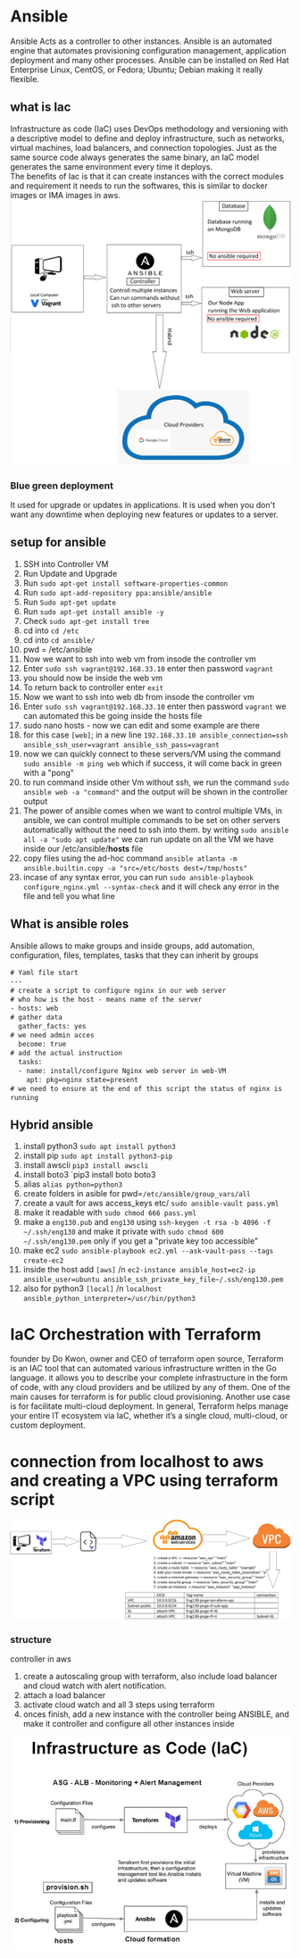 # Ansible
Ansible Acts as a controller to other instances. Ansible is an automated engine that automates provisioning configuration management, application deployment and many other processes.
Ansible can be installed on Red Hat Enterprise Linux, CentOS, or Fedora; Ubuntu; Debian making it really flexible.
## what is Iac
Infrastructure as code (IaC) uses DevOps methodology and versioning with a descriptive model to define and deploy infrastructure, such as networks, virtual machines, load balancers, and connection topologies. Just as the same source code always generates the same binary, an IaC model generates the same environment every time it deploys.</br>
The benefits of Iac is that it can create instances with the correct modules and requirement it needs to run the softwares, this is similar to docker images or IMA images in aws.
<img src="./images/ansible.png">
### Blue green deployment
It used for upgrade or updates in applications. It is used when you don't want any downtime when deploying new features or updates to a server.

## setup for ansible
1. SSH into Controller VM
2. Run Update and Upgrade
3. Run `sudo apt-get install software-properties-common`
4. Run `sudo apt-add-repository ppa:ansible/ansible`
5. Run `Sudo apt-get update`
6. Run `sudo apt-get install ansible -y`
7. Check `sudo apt-get install tree `
8. cd into `cd /etc`
9. cd into `cd ansible/`
10. pwd = /etc/ansible
11. Now we want to ssh into web vm from insode the controller vm
12. Enter `sudo ssh vagrant@192.168.33.10` enter then password `vagrant`
13. you should now be inside the web vm
14. To return back to controller enter `exit`
15. Now we want to ssh into web db from insode the controller vm
16. Enter `sudo ssh vagrant@192.168.33.10` enter then password `vagrant`
we can automated this be going inside the hosts file
17. sudo nano hosts - now we can edit and some example are there
18. for this case `[web]`; in a new line `192.168.33.10 ansible_connection=ssh ansible_ssh_user=vagrant ansible_ssh_pass=vagrant`
19. now we can quickly connect to these servers/VM using the command `sudo ansible -m ping web` which if success, it will come back in green with a "pong"
20. to run command inside other Vm without ssh, we run the command `sudo ansible web -a "command"` and the output will be shown in the controller output
21. The power of ansible comes when we want to control multiple VMs, in ansible, we can control multiple commands to be set on other servers automatically without the need to ssh into them. by writing `sudo ansible all -a "sudo apt update"` we can run update on all the VM we have inside our /etc/ansible/**hosts** file
22. copy files using the ad-hoc command `ansible atlanta -m ansible.builtin.copy -a "src=/etc/hosts dest=/tmp/hosts"`
23. incase of any syntax error, you can run `sudo ansible-playbook configure_nginx.yml --syntax-check` and it will check any error in the file and tell you what line 

## What is ansible roles
Ansible allows to make groups and inside groups, add automation, configuration, files, templates, tasks that they can inherit by groups
```
# Yaml file start
---
# create a script to configure nginx in our web server
# who how is the host - means name of the server
- hosts: web
# gather data
  gather_facts: yes
# we need admin acces
  become: true
# add the actual instruction
  tasks:
  - name: install/configure Nginx web server in web-VM
    apt: pkg=nginx state=present
# we need to ensure at the end of this script the status of nginx is running
```

## Hybrid ansible

1. install python3 `sudo apt install python3`
2. install pip `sudo apt install python3-pip`
3. install awscli `pip3 install awscli`
4. install boto3 `pip3 install boto boto3
5. alias `alias python=python3`
6. create folders in asible for pwd=`/etc/ansible/group_vars/all`
7. create a vault for aws access_keys etc/ `sudo ansible-vault pass.yml`
8. make it readable with `sudo chmod 666 pass.yml`
9. make a `eng130.pub` and `eng130` using `ssh-keygen -t rsa -b 4096 -f ~/.ssh/eng130` and make it private with `sudo chmod 600 ~/.ssh/eng130.pem` only if you get a "private key too accessible"
10. make ec2 `sudo ansible-playbook ec2.yml --ask-vault-pass --tags create-ec2`
11. inside the host add `[aws]` /n `ec2-instance ansible_host=ec2-ip ansible_user=ubuntu ansible_ssh_private_key_file~/.ssh/eng130.pem`
12. also for python3 `[local]` /n `localhost ansible_python_interpreter=/usr/bin/python3`

# IaC Orchestration with Terraform
founder by Do Kwon, owner and CEO of terraform open source, Terraform is an IAC tool that can automated various infrastructure written in the Go language. it allows you to describe your complete infrastructure in the form of code, with any cloud providers and be utilized by any of them. One of the main causes for terraform is for public cloud provisioning. Another use case is for facilitate multi-cloud deployment. In general, Terraform helps manage your entire IT ecosystem via IaC, whether it’s a single cloud, multi-cloud, or custom deployment.
# connection from localhost to aws and creating a VPC using terraform script
<img src="./images/terra.jpg" />

### structure
controller in aws
1. create a autoscaling group with terraform, also include load balancer and cloud watch with alert notification.
2. attach a load balancer
3. activate cloud watch and all 3 steps using terraform
4. onces finish, add a new instance with the controller being ANSIBLE, and make it controller and configure all other instances inside
<img src="./images/terra&ansible.png"/>